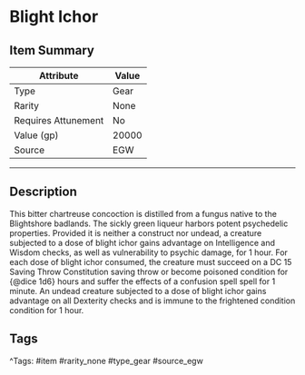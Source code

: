 # Blight Ichor

## Item Summary

| Attribute            | Value                        |
|----------------------|------------------------------|
| Type                 | Gear |
| Rarity               | None             |
| Requires Attunement  | No                |
| Value (gp)           | 20000    |
| Source               | EGW |

---

## Description

This bitter chartreuse concoction is distilled from a fungus native to the Blightshore badlands. The sickly green liqueur harbors potent psychedelic properties. Provided it is neither a construct nor undead, a creature subjected to a dose of blight ichor gains advantage on Intelligence and Wisdom checks, as well as vulnerability to psychic damage, for 1 hour. For each dose of blight ichor consumed, the creature must succeed on a DC 15 Saving Throw Constitution saving throw or become poisoned condition for {@dice 1d6} hours and suffer the effects of a confusion spell spell for 1 minute. An undead creature subjected to a dose of blight ichor gains advantage on all Dexterity checks and is immune to the frightened condition condition for 1 hour.

## Tags

^Tags: #item #rarity_none #type_gear #source_egw